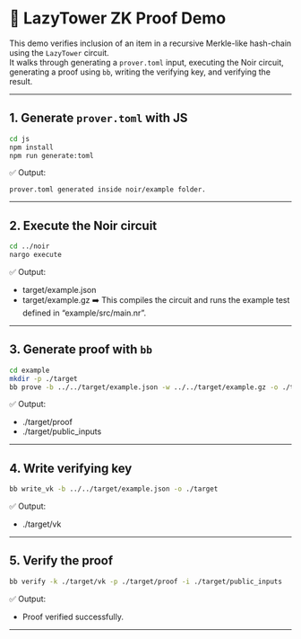 # 🧪 LazyTower ZK Proof Demo

This demo verifies inclusion of an item in a recursive Merkle-like hash-chain using the `LazyTower` circuit.  
It walks through generating a `prover.toml` input, executing the Noir circuit, generating a proof using `bb`, writing the verifying key, and verifying the result.



---

## 1. Generate `prover.toml` with JS

```bash
cd js
npm install
npm run generate:toml
```

✅ Output:
```text
prover.toml generated inside noir/example folder.
```

---

## 2. Execute the Noir circuit

```bash
cd ../noir
nargo execute
```

✅ Output:
- target/example.json  
- target/example.gz
➡️ This compiles the circuit and runs the example test defined in “example/src/main.nr”.

---

## 3. Generate proof with `bb`

```bash
cd example
mkdir -p ./target
bb prove -b ../../target/example.json -w ../../target/example.gz -o ./target
```

✅ Output:
- ./target/proof  
- ./target/public_inputs

---

## 4. Write verifying key

```bash
bb write_vk -b ../../target/example.json -o ./target
```

✅ Output:
- ./target/vk

---

## 5. Verify the proof

```bash
bb verify -k ./target/vk -p ./target/proof -i ./target/public_inputs
```

✅ Output:
- Proof verified successfully.

---